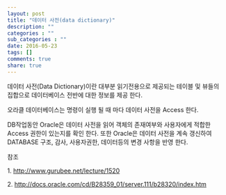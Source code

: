 ```yaml
---
layout: post
title: "데이터 사전(data dictionary)"
description: ""
categories : ""
sub_categories : ""
date: 2016-05-23
tags: []
comments: true
share: true
---
```


데이터 사전(Data Dictionary)이란 대부분 읽기전용으로 제공되는 테이블 및 뷰들의 집합으로 데이터베이스 전반에 대한 정보를 제공
한다.

  

오라클 데이터베이스는 명령이 실행 될 때 마다 데이터 사전을 Access 한다.

  

DB작업동안 Oracle은 데이터 사전을 읽어 객체의 존재여부와 사용자에게 적합한 Access 권한이 있는지를 확인 한다. 또한
Oracle은 데이터 사전을 계속 갱신하여 DATABASE 구조, 감사, 사용자권한, 데이터등의 변경 사항을 반영 한다.

  

참조

1\. http://www.gurubee.net/lecture/1520

2\. http://docs.oracle.com/cd/B28359_01/server.111/b28320/index.htm

